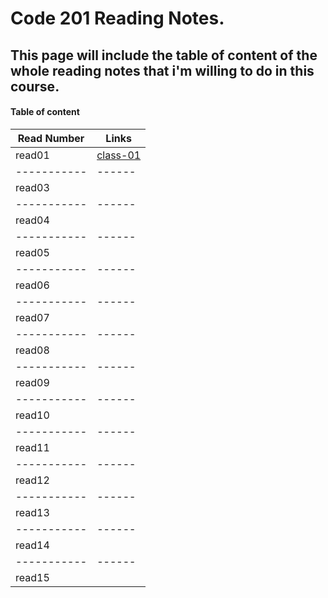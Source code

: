 
# Code 201 Reading Notes.
## This page will include the table of content of the whole reading notes that i'm willing to do in this course.

#### Table of content 
Read Number | Links
----------- | ------
read01      | [class-01](https://ahlamalefishat96.github.io/reading-notes/class-01)
----------- | ------
read03      | 
----------- | ------
read04      | 
----------- | ------
read05      | 
----------- | ------
read06      | 
----------- | ------
read07      | 
----------- | ------
read08      | 
----------- | ------
read09      | 
----------- | ------
read10      | 
----------- | ------
read11      | 
----------- | ------
read12      | 
----------- | ------
read13      | 
----------- | ------
read14      | 
----------- | ------
read15      | 

